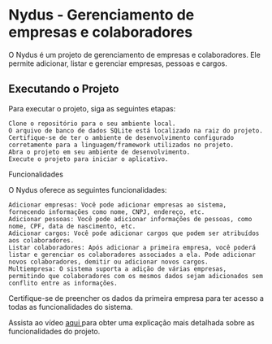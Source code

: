 # Nydus - Gerenciamento de empresas e colaboradores

O Nydus é um projeto de gerenciamento de empresas e colaboradores. Ele permite adicionar, listar e gerenciar empresas, pessoas e cargos.
## Executando o Projeto

Para executar o projeto, siga as seguintes etapas:

    Clone o repositório para o seu ambiente local.
    O arquivo de banco de dados SQLite está localizado na raiz do projeto.
    Certifique-se de ter o ambiente de desenvolvimento configurado corretamente para a linguagem/framework utilizados no projeto.
    Abra o projeto em seu ambiente de desenvolvimento.
    Execute o projeto para iniciar o aplicativo.

Funcionalidades

O Nydus oferece as seguintes funcionalidades:

    Adicionar empresas: Você pode adicionar empresas ao sistema, fornecendo informações como nome, CNPJ, endereço, etc.
    Adicionar pessoas: Você pode adicionar informações de pessoas, como nome, CPF, data de nascimento, etc.
    Adicionar cargos: Você pode adicionar cargos que podem ser atribuídos aos colaboradores.
    Listar colaboradores: Após adicionar a primeira empresa, você poderá listar e gerenciar os colaboradores associados a ela. Pode adicionar novos colaboradores, demitir ou adicionar novos cargos.
    Multiempresa: O sistema suporta a adição de várias empresas, permitindo que colaboradores com os mesmos dados sejam adicionados sem conflito entre as informações.

Certifique-se de preencher os dados da primeira empresa para ter acesso a todas as funcionalidades do sistema.


Assista ao vídeo <a href="https://www.youtube.com/watch?v=nwECbCwLhVM">aqui </a> para obter uma explicação mais detalhada sobre as funcionalidades do projeto.

